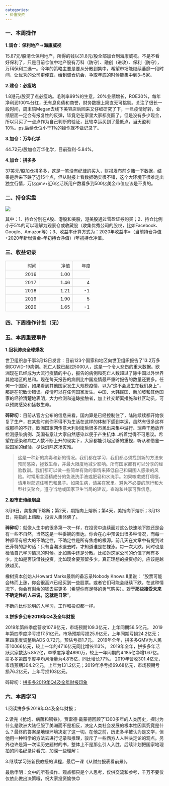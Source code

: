 ```yaml
---
categories:
- 价值投资
---
```




### 一、本周操作

**1.调仓：保利地产**→**海康威视**

15.87元/股清仓保利地产，所得的钱以31.8元/股全部加仓到海康威视。不是不看好保利了，只是目前仓位中地产股有万科（防守）、融创（进攻）、保利（防守），万科保利二选一。今年的策略主要是要从分散到集中，希望市场能继续萎靡一段时间，让优秀的公司更便宜，给到调仓机会，争取年底的时候能集中到3~5家。

**2.建仓：必瘦站**

1.8港元/股买了点必瘦站。毛利率99%的生意，20%业绩增长，ROE30%，每年净利润100%分红，无有息负债和商誉，财务数据上简直无可挑剔。关注了很长一段时间，周末陪Megan去线下美容店后回来又仔细研究了下，一旦疫情好转，业绩层面一定会有报复性的反弹，毕竟宅在家里大家都变圆了。但是没有多少现金，所以只买了一点点作为自己判断的验证，比较幸运买到了最低点，当天盈利10%。ps.后续仓位小于1%的操作就不做记录了。

**3.加仓：万华化学**

44.72元/股加仓万华化学，目前盈利-5.84%。

**4.加仓：拼多多**

37美元/股加仓拼多多，这是一笔没有纪律的买入，财报发布前夕赌一下数据，结果是后来下跌了近15个点，但从财报上看数据确实很不错，这个大环境下很难走出独立行情，万亿gmv+近6亿活跃用户数看多到500亿美金市值应该是不贵的。

### 二、持仓实盘

![](https://imgkr.cn-bj.ufileos.com/2032a7f3-0332-45a7-bea4-4430ab15289a.png)

其中：1、持仓分别在A股、港股和美股，港美股通过雪盈证券购买；2、持仓比例小于5%的可以理解为观察仓或收藏股（收集优秀公司的股权，比如Facebook、Google、Amazon等）；3、收益率计算方式为：2020年收益率=（当前持仓净值+2020年新增资金-年初持仓净值）/年初持仓净值。

### 三、收益记录

<table class="lake-table" style="width: 269px; outline: none; border-collapse: collapse;"><colgroup><col width="95" span="1"> <col width="73" span="1"> <col width="101" span="1"> </colgroup><tbody><tr style="height: 21px;"><td style="vertical-align: bottom; text-align: right; min-width: 90px; font-size: 14px; white-space: normal; overflow-wrap: break-word; border: 1px solid rgb(217, 217, 217); padding: 4px 8px; cursor: default;">时间</td><td style="vertical-align: bottom; text-align: right; min-width: 90px; font-size: 14px; white-space: normal; overflow-wrap: break-word; border: 1px solid rgb(217, 217, 217); padding: 4px 8px; cursor: default;">净值</td><td style="vertical-align: bottom; text-align: right; min-width: 90px; font-size: 14px; white-space: normal; overflow-wrap: break-word; border: 1px solid rgb(217, 217, 217); padding: 4px 8px; cursor: default;">年度收益率</td></tr><tr style="height: 21px;"><td style="vertical-align: bottom; text-align: right; min-width: 90px; font-size: 14px; white-space: normal; overflow-wrap: break-word; border: 1px solid rgb(217, 217, 217); padding: 4px 8px; cursor: default;">2016</td><td style="vertical-align: bottom; text-align: right; min-width: 90px; font-size: 14px; white-space: normal; overflow-wrap: break-word; border: 1px solid rgb(217, 217, 217); padding: 4px 8px; cursor: default;">1.00</td><td style="vertical-align: bottom; text-align: right; min-width: 90px; font-size: 14px; white-space: normal; overflow-wrap: break-word; border: 1px solid rgb(217, 217, 217); padding: 4px 8px; cursor: default;">/</td></tr><tr style="height: 21px;"><td style="vertical-align: bottom; text-align: right; min-width: 90px; font-size: 14px; white-space: normal; overflow-wrap: break-word; border: 1px solid rgb(217, 217, 217); padding: 4px 8px; cursor: default;">2017</td><td style="vertical-align: bottom; text-align: right; min-width: 90px; font-size: 14px; white-space: normal; overflow-wrap: break-word; border: 1px solid rgb(217, 217, 217); padding: 4px 8px; cursor: default;">1.46</td><td style="vertical-align: bottom; text-align: right; min-width: 90px; font-size: 14px; white-space: normal; overflow-wrap: break-word; border: 1px solid rgb(217, 217, 217); padding: 4px 8px; cursor: default;">46.00%</td></tr><tr style="height: 21px;"><td style="vertical-align: bottom; text-align: right; min-width: 90px; font-size: 14px; white-space: normal; overflow-wrap: break-word; border: 1px solid rgb(217, 217, 217); padding: 4px 8px; cursor: default;">2018</td><td style="vertical-align: bottom; text-align: right; min-width: 90px; font-size: 14px; white-space: normal; overflow-wrap: break-word; border: 1px solid rgb(217, 217, 217); padding: 4px 8px; cursor: default;">1.21</td><td style="vertical-align: bottom; text-align: right; min-width: 90px; font-size: 14px; white-space: normal; overflow-wrap: break-word; border: 1px solid rgb(217, 217, 217); padding: 4px 8px; cursor: default;">-17.12%</td></tr><tr style="height: 21px;"><td style="vertical-align: bottom; text-align: right; min-width: 90px; font-size: 14px; white-space: normal; overflow-wrap: break-word; border: 1px solid rgb(217, 217, 217); padding: 4px 8px; cursor: default;">2019</td><td style="vertical-align: bottom; text-align: right; min-width: 90px; font-size: 14px; white-space: normal; overflow-wrap: break-word; border: 1px solid rgb(217, 217, 217); padding: 4px 8px; cursor: default;">1.90</td><td style="vertical-align: bottom; text-align: right; min-width: 90px; font-size: 14px; white-space: normal; overflow-wrap: break-word; border: 1px solid rgb(217, 217, 217); padding: 4px 8px; cursor: default;">57.02%</td></tr><tr style="height: 21px;"><td style="vertical-align: bottom; color: rgb(0, 0, 0); text-align: right; min-width: 90px; font-size: 14px; white-space: normal; overflow-wrap: break-word; border: 1px solid rgb(217, 217, 217); padding: 4px 8px; cursor: default;">2020</td><td style="vertical-align: bottom; text-align: right; min-width: 90px; font-size: 14px; white-space: normal; overflow-wrap: break-word; border: 1px solid rgb(217, 217, 217); padding: 4px 8px; cursor: default;">1.65</td><td style="vertical-align: bottom; text-align: right; min-width: 90px; font-size: 14px; white-space: normal; overflow-wrap: break-word; border: 1px solid rgb(217, 217, 217); padding: 4px 8px; cursor: default;">-13.15%</td></tr></tbody></table>

### 四、下周操作计划（无）

### 五、本周重要事件

**1.冠状肺炎全球爆发**

世卫组织总干事3月13日发言：目前123个国家和地区向世卫组织报告了13.2万多例COVID-19病例。死亡人数已超过5000人，这是一个令人悲伤的重大数据。欧洲现在已经成为大流行疫情的中心，报告的病例和死亡人数超过了除中国以外世界其他地区的总和。现在每天报告的病例比中国疫情最严重时报告的数量还要多。任何一个国家，如果看到其他国家发生大规模疫情，以为"这不会发生在我们身上"，那是在犯致命错误。疫情可以在任何国家发生。中国、大韩民国、新加坡和其他国家的经验清楚地表明，大力检测和追踪接触者，加上社交距离措施和社区动员，可以预防感染和拯救生命。

**碎碎叨**：目前从官方公布的信息来看，国内算是已经控制住了，陆陆续续都开始恢复了生产，在某些时刻你不得不为生活在这样的体制下感到幸运，虽然有很多这样或那样的不好。欧洲国家网传意大利封街后很多市民出来集中游行、瑞典干脆放弃检测感染病例、英国有意让大家自然感染以便于产生抗体...听着觉得不可思议。希望在感染和病亡人数不断上升的现实下，大家都能引起足够的重视，听从和借鉴一些国家的经验，尽快消除这场灾难。

> 这是一种新的病毒和新的情况。我们都在学习，我们都必须找到新的方法来预防感染，拯救生命，并最大限度地减少影响。所有国家都有可以分享的经验教训。我们都可以做一些简单有效的事情来降低自己和周围人感染的风险。时常用含酒精成分的免洗洗手液或肥皂和水洗手。如果咳嗽或打喷嚏，请用肘部遮住嘴巴和鼻子。如果生病，请呆在家里。避免不必要的旅行和大型社交聚会。遵守当地或国家卫生当局的建议。查询和共享可靠信息。

**2.股市史诗级崩盘**

3月9日，美指向下熔断；第2天，期指向上熔断；第4天，美指向下熔断；3月13日，期指向上熔断，投资人集体佛了。

**碎碎叨**：就像人生中的很多第一次一样，在投资中连续面对这么快速地下跌还是会有一些不自然，当然这是一种委婉的表达。你会在心中预设出很多种情况，而每一种都带有极大的不确定性，不确定性是所有焦虑的根源。前几天在文章中有提到过巴菲特的那句话：只有当潮水退去时，才知道谁是在裸泳。每一次大跌，同时也是检验自己学习情况的时候。比如集中还是分散。比如对这家公司的价值了解有多少。比如是否该借钱投资。比如现金要预留多少。真正理想的投资标的，应该是越跌越买。 

橡树资本创始人Howard Marks最新的备忘录Nobody Knows II里说： “股票可能会转而上涨，你会很高兴已经买到一些股票。或者它们可能会继续下跌，在这种情况下，你会有剩余的钱去买更多（希望你有足够的勇气购买）。**对于那些接受未来不确定性的人来说，这就是日常**”。

不断向比你聪明的人学习，工作和投资都一样。

**3.拼多多公布2019年Q4及全年财报**

2019年第四季度营收107.9亿元，市场预期109.3亿元，上年同期56.5亿元。 2019年第四季度净亏损17.51亿元，市场预期亏损25.9亿元，上年同期亏损24.2亿元；第四季度调整后ADS 0.72元，预估亏损1.7元。 2019年全年，拼多多GMV为人民币10066亿元，较上一年的4716亿元同比增长113%。 2019年全年，拼多多年活跃买家数达5.852亿，单季度净增4890万，较上一年同期的4.185亿净增1.67亿。 拼多多第四季度平均月活量为4.815亿，同比增长77%。 2019年营收301.4亿元，市场预期304.2亿元，上年为131.2亿元；2019年净亏损69.68亿元，市场预期亏损76.2亿元，上年亏损103亿元。

碎碎叨：[拼多多2019年Q4及全年财报印象](https://mp.weixin.qq.com/s?__biz=MzA4NzYwOTYwNQ==&mid=2650993007&idx=1&sn=9b2a7c347bcaec7d74954c277b8e116e&chksm=8bc08905bcb7001390ec4d8f3bb85052b747dd0f00129551eac22786f08f260a7de893bda7fd&token=1137375545&lang=zh_CN#rd)

### 六、本周学习

1.阅读拼多多2019年Q4及全年财报；

2.读完《枪炮、病菌和钢铁》，贾雷德·戴蒙德回顾了1300多年的人类历史，探讨为什么是欧洲大陆征服了美洲而不是相反，决定人类社会发展的根本性因素究竟是什么？最终的答案是地理环境决定了这一切。在他之前，历史多半被认为是文学，但他用一种科学的方法去进行记录和推理，驳斥了一些西方人人种决定论的观点。另外也许是第一次读历史题材的书，整体上不是那么引人入胜，后续计划把国家地理拍的同名纪录片看完，加深一些理解；

3.继续学习张新民教授的课程，最后一课《从财务报表看前景》。

最后申明：文中的所有操作、观点都只是个人思考，仅供交流和参考，千万不要仅仅依此做出决策哦，祝大家投资愉快😊